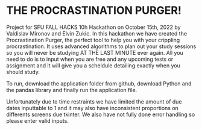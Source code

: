 # THE PROCRASTINATION PURGER!
Project for SFU FALL HACKS 10h Hackathon on October 15th, 2022 by Valdislav Mironov and Elvin Zukic. In this hackathon we have created the Procrastination Purger,
the perfect tool to help you with your crippling procrastination. It uses advanced algorithms to plan out your study sessions so you will never be studying AT THE LAST MINUTE 
ever again. All you need to do is to input when you are free and any upcoming tests or assignment and it will give you a scheldule detailing exactly when you should study.

To run, download the application folder from github, download Python and the pandas library and finally run the application file.

Unfortunately due to time restraints we have limited the amount of due dates inputtable to 1
and it may also have inconsistent proportions on differents screens due tkinter. We also have not fully done error handling so please enter valid inputs.
